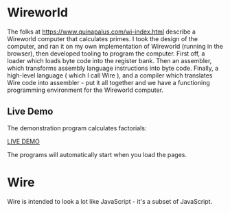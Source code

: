 # Wireworld

The folks at https://www.quinapalus.com/wi-index.html describe a Wireworld computer
that calculates primes. I took the design of the computer, and ran it on my own 
implementation of Wireworld (running in the browser), then developed tooling to 
program the computer. First off, a loader which loads byte code into the register bank.
Then an assembler, which transforms assembly language instructions into byte code.
Finally, a high-level language ( which I call Wire ), and a compiler which translates
Wire code into assembler - put it all together and we have a functioning programming
environment for the Wireworld computer. 

## Live Demo

The demonstration program calculates factorials: 

[LIVE DEMO](https://andrewbayly.github.io/Wireworld/index.html?program=A "Live Demo")

The programs will automatically start when you load the pages. 

# Wire

Wire is intended to look a lot like JavaScript - it's a subset of JavaScript.

 

